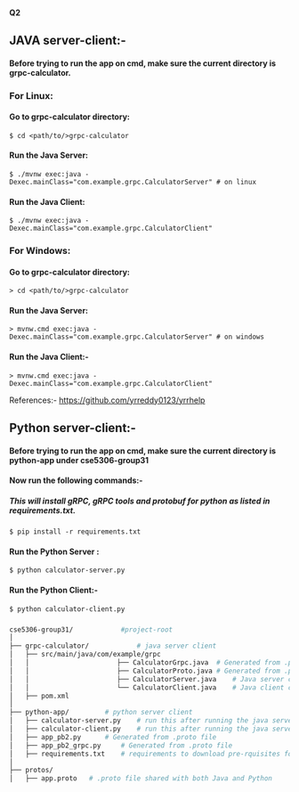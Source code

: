 #### Q2
##
## JAVA server-client:-

#### Before trying to run the app on cmd, make sure the current directory is grpc-calculator.
### For Linux:
#### Go to grpc-calculator directory:
	$ cd <path/to/>grpc-calculator 
#### Run the Java Server:
	$ ./mvnw exec:java -Dexec.mainClass="com.example.grpc.CalculatorServer" # on linux 
#### Run the Java Client:
	$ ./mvnw exec:java -Dexec.mainClass="com.example.grpc.CalculatorClient" 
### For Windows:
#### Go to grpc-calculator directory:
	> cd <path/to/>grpc-calculator
#### Run the Java Server:
	> mvnw.cmd exec:java -Dexec.mainClass="com.example.grpc.CalculatorServer" # on windows 
#### Run the Java Client:-
	> mvnw.cmd exec:java -Dexec.mainClass="com.example.grpc.CalculatorClient"

References:-
https://github.com/yrreddy0123/yrrhelp
##
## Python server-client:-
#### Before trying to run the app on cmd, make sure the current directory is python-app under cse5306-group31

#### Now run the following commands:-
##### _This will install gRPC, gRPC tools and protobuf for python as listed in requirements.txt._
	$ pip install -r requirements.txt  
#### Run the Python Server :
	$ python calculator-server.py
#### Run the Python Client:-
	$ python calculator-client.py
###

```bash
cse5306-group31/			#project-root
│
├── grpc-calculator/ 			# java server client
│   ├── src/main/java/com/example/grpc	
│   │           		   ├── CalculatorGrpc.java	# Generated from .proto file
│   │           		   ├── CalculatorProto.java	# Generated from .proto file
│   │           		   ├── CalculatorServer.java	# Java server class
│   │            	  	   └── CalculatorClient.java	# Java client class
│   ├── pom.xml
│
├── python-app/			# python server client
│   ├── calculator-server.py	# run this after running the java server
│   ├── calculator-client.py	# run this after running the java server
│   ├── app_pb2.py		# Generated from .proto file
│   ├── app_pb2_grpc.py		# Generated from .proto file
│   ├── requirements.txt	# requirements to download pre-rquisites for python 
│
├── protos/
│   ├── app.proto	# .proto file shared with both Java and Python
```
